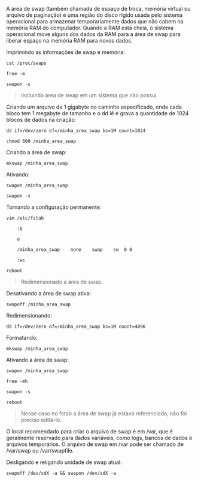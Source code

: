 A área de swap (também chamada de espaço de troca, memória virtual ou arquivo de paginação) é uma região do disco rígido usada pelo sistema operacional para armazenar temporariamente dados que não cabem na memória RAM do computador. Quando a RAM está cheia, o sistema operacional move alguns dos dados da RAM para a área de swap para liberar espaço na memória RAM para novos dados.

Imprimindo as informações de swap e memória:

	cat /proc/swaps

	free -m

	swapon -s

> Incluindo área de swap em um sistema que não possui.

Criando um arquivo de 1 gigabyte no caminho especificado, onde cada bloco tem 1 megabyte de tamanho e o dd lê e grava a quantidade de 1024 blocos de dados na criação:

    dd if=/dev/zero of=/minha_area_swap bs=1M count=1024

    chmod 600 /minha_area_swap

Criando a área de swap:

    mkswap /minha_area_swap

Ativando:

    swapon /minha_area_swap

    swapon -s

Tornando a configuração permanente:

    vim /etc/fstab

        :$

        o

        /minha_area_swap    none    swap    sw  0 0        

        :wc

    reboot

> Redimensionado a área de swap.

Desativando a área de swap ativa:

    swapoff /minha_area_swap

Redimensionando:

    dd if=/dev/zero of=/minha_area_swap bs=1M count=4096

Formatando:

    mkswap /minha_area_swap

Ativando a área de swap:

    swapon /minha_area_swap

    free -mh

    swapon -s

    reboot

> Nesse caso no fstab a área de swap já estava referenciada, não foi preciso editá-lo.

O local recomendado para criar o arquivo de swap é em /var, que é geralmente reservado para dados variáveis, como logs, bancos de dados e arquivos temporários. O arquivo de swap em /var pode ser chamado de /var/swap ou /var/swapfile.

Desligando e religando unidade de swap atual:

	swapoff /dev/sdX -a && swapon /dev/sdX -a